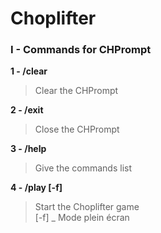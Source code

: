# Choplifter

### I - Commands for CHPrompt

**1 - /clear**  
> Clear the CHPrompt  
  
**2 - /exit**  
> Close the CHPrompt  
  
**3 - /help**  
> Give the commands list  
  
**4 - /play [-f]**  
> Start the Choplifter game  
> [-f] _ Mode plein écran  
  